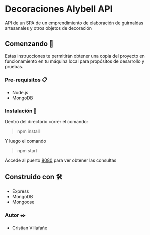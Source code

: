 # Decoraciones Alybell API

API de un SPA de un emprendimiento de elaboración de guirnaldas artesanales y otros objetos de decoración

## Comenzando 🚀

Estas instrucciones te permitirán obtener una copia del proyecto en funcionamiento en tu máquina local para propósitos de desarrollo y pruebas.

### Pre-requisitos 📋

 - Node.js
 - MongoDB
 
### Instalación 🔧

Dentro del directorio correr el comando:

> npm install

Y  luego el comando

> npm start

Accede al puerto [8080](http://localhost:3000) para ver obtener las consultas

## Construido con 🛠️

- Express 
- MongoDB
- Mongoose

### Autor ✒️

- Cristian Villafañe